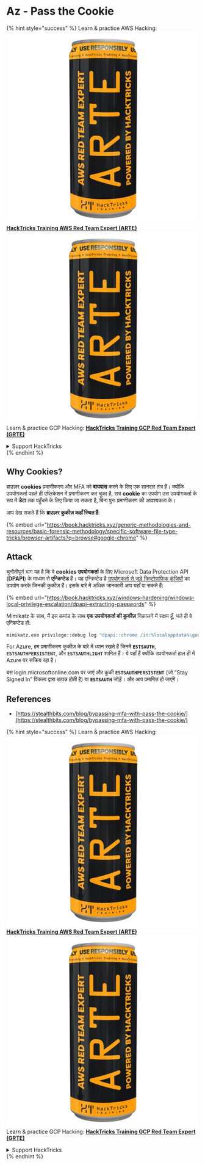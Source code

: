 # Az - Pass the Cookie

{% hint style="success" %}
Learn & practice AWS Hacking:<img src="../../../.gitbook/assets/image (1) (1) (1).png" alt="" data-size="line">[**HackTricks Training AWS Red Team Expert (ARTE)**](https://training.hacktricks.xyz/courses/arte)<img src="../../../.gitbook/assets/image (1) (1) (1).png" alt="" data-size="line">\
Learn & practice GCP Hacking: <img src="../../../.gitbook/assets/image (2).png" alt="" data-size="line">[**HackTricks Training GCP Red Team Expert (GRTE)**<img src="../../../.gitbook/assets/image (2).png" alt="" data-size="line">](https://training.hacktricks.xyz/courses/grte)

<details>

<summary>Support HackTricks</summary>

* Check the [**subscription plans**](https://github.com/sponsors/carlospolop)!
* **Join the** 💬 [**Discord group**](https://discord.gg/hRep4RUj7f) or the [**telegram group**](https://t.me/peass) or **follow** us on **Twitter** 🐦 [**@hacktricks\_live**](https://twitter.com/hacktricks_live)**.**
* **Share hacking tricks by submitting PRs to the** [**HackTricks**](https://github.com/carlospolop/hacktricks) and [**HackTricks Cloud**](https://github.com/carlospolop/hacktricks-cloud) github repos.

</details>
{% endhint %}

## Why Cookies?

ब्राउज़र **cookies** प्रमाणीकरण और MFA को **बायपास** करने के लिए एक शानदार तंत्र हैं। क्योंकि उपयोगकर्ता पहले ही एप्लिकेशन में प्रमाणीकरण कर चुका है, सत्र **cookie** का उपयोग उस उपयोगकर्ता के रूप में **डेटा** तक पहुँचने के लिए किया जा सकता है, बिना पुनः प्रमाणीकरण की आवश्यकता के।

आप देख सकते हैं कि **ब्राउज़र कुकीज़ कहाँ स्थित हैं**:

{% embed url="https://book.hacktricks.xyz/generic-methodologies-and-resources/basic-forensic-methodology/specific-software-file-type-tricks/browser-artifacts?q=browse#google-chrome" %}

## Attack

चुनौतीपूर्ण भाग यह है कि वे **cookies उपयोगकर्ता** के लिए Microsoft Data Protection API (**DPAPI**) के माध्यम से **एन्क्रिप्टेड** हैं। यह एन्क्रिप्टेड है [उपयोगकर्ता से जुड़े क्रिप्टोग्राफिक कुंजियों](https://book.hacktricks.xyz/windows-hardening/windows-local-privilege-escalation/dpapi-extracting-passwords) का उपयोग करके जिनकी कुकीज़ हैं। इसके बारे में अधिक जानकारी आप यहाँ पा सकते हैं:

{% embed url="https://book.hacktricks.xyz/windows-hardening/windows-local-privilege-escalation/dpapi-extracting-passwords" %}

Mimikatz के साथ, मैं इस कमांड के साथ **एक उपयोगकर्ता की कुकीज़** निकालने में सक्षम हूँ, भले ही वे एन्क्रिप्टेड हों:
```bash
mimikatz.exe privilege::debug log "dpapi::chrome /in:%localappdata%\google\chrome\USERDA~1\default\cookies /unprotect" exit
```
For Azure, हम प्रमाणीकरण कुकीज़ के बारे में ध्यान रखते हैं जिनमें **`ESTSAUTH`**, **`ESTSAUTHPERSISTENT`**, और **`ESTSAUTHLIGHT`** शामिल हैं। ये वहाँ हैं क्योंकि उपयोगकर्ता हाल ही में Azure पर सक्रिय रहा है।

बस login.microsoftonline.com पर जाएं और कुकी **`ESTSAUTHPERSISTENT`** (जो “Stay Signed In” विकल्प द्वारा उत्पन्न होती है) या **`ESTSAUTH`** जोड़ें। और आप प्रमाणित हो जाएंगे।

## References

* [https://stealthbits.com/blog/bypassing-mfa-with-pass-the-cookie/](https://stealthbits.com/blog/bypassing-mfa-with-pass-the-cookie/)

{% hint style="success" %}
Learn & practice AWS Hacking:<img src="../../../.gitbook/assets/image (1) (1) (1).png" alt="" data-size="line">[**HackTricks Training AWS Red Team Expert (ARTE)**](https://training.hacktricks.xyz/courses/arte)<img src="../../../.gitbook/assets/image (1) (1) (1).png" alt="" data-size="line">\
Learn & practice GCP Hacking: <img src="../../../.gitbook/assets/image (2).png" alt="" data-size="line">[**HackTricks Training GCP Red Team Expert (GRTE)**<img src="../../../.gitbook/assets/image (2).png" alt="" data-size="line">](https://training.hacktricks.xyz/courses/grte)

<details>

<summary>Support HackTricks</summary>

* Check the [**subscription plans**](https://github.com/sponsors/carlospolop)!
* **Join the** 💬 [**Discord group**](https://discord.gg/hRep4RUj7f) or the [**telegram group**](https://t.me/peass) or **follow** us on **Twitter** 🐦 [**@hacktricks\_live**](https://twitter.com/hacktricks_live)**.**
* **Share hacking tricks by submitting PRs to the** [**HackTricks**](https://github.com/carlospolop/hacktricks) and [**HackTricks Cloud**](https://github.com/carlospolop/hacktricks-cloud) github repos.

</details>
{% endhint %}
